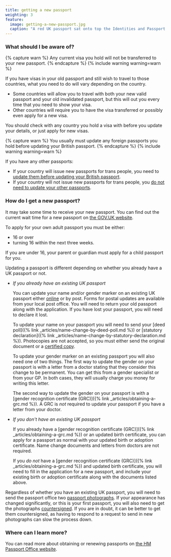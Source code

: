 ```yaml
---
title: getting a new passport
weighting: 3
feature:
  image: getting-a-new-passport.jpg
  caption: "A red UK passport sat onto top the Identities and Passport Services information leaflet."
---
```


### What should I be aware of?

{% capture warn %}
Any current visa you hold will not be transferred to your new passport.
{% endcapture %}
{% include warning warning=warn %}

If you have visas in your old passport and still wish to travel to those countries, what you need to do will vary depending on the country.
- Some countries will allow you to travel with both your new valid passport and your old invalidated passport, but this will out you every time that you need to show your visa.
- Other countries will require you to have the visa transferred or possibly even apply for a new visa.

You should check with any country you hold a visa with before you update your details, or just apply for new visas.

{% capture warn %}
You usually must update any foreign passports you hold before updating your British passport.
{% endcapture %}
{% include warning warning=warn %}

If you have any other passports: 
- If your country will issue new passports for trans people, you need to [update them before updating your British passport](https://www.gov.uk/government/publications/change-of-name-guidance/use-and-change-of-names).
- If your country will not issue new passports for trans people, you [do not need to update your other passports](https://www.gov.uk/government/publications/change-of-name-guidance/use-and-change-of-names#exceptions-guidance).

### How do I get a new passport?

It may take some time to receive your new passport. You can find out the current wait time for a new passport on [the GOV.UK website](https://www.gov.uk/government/organisations/hm-passport-office/about-our-services).

To apply for your own adult passport you must be either:
- 16 or over
- turning 16 within the next three weeks.

If you are under 16, your parent or guardian must apply for a child passport for you.

Updating a passport is different depending on whether you already have a UK passport or not.

- *If you already have an existing UK passport*

  You can update your name and/or gender marker on an existing UK passport either [online](https://www.gov.uk/apply-renew-passport) or by post. Forms for postal updates are available from your local post office. You will need to return your old passport along with the application. If you have lost your passport, you will need to declare it lost. 

  To update your name on your passport you will need to send your [deed poll]({% link _articles/name-change-by-deed-poll.md %}) or [statutory declaration]({% link _articles/name-change-by-statutory-declaration.md %}). Photocopies are not accepted, so you must either send the original document or a [certified copy](https://www.gov.uk/certifying-a-document).  

  To update your gender marker on an existing passport you will also need one of two things. The first way to update the gender on your passport is with a letter from a doctor stating that they consider this change to be permanent. You can get this from a gender specialist or from your GP. In both cases, they will usually charge you money for writing this letter.

  The second way to update the gender on your passport is with a [gender recognition certificate (GRC)]({% link _articles/obtaining-a-grc.md %}). A GRC is *not* required to update your passport if you have a letter from your doctor.

- *If you don't have an existing UK passport*

  If you already have a [gender recognition certificate (GRC)]({% link _articles/obtaining-a-grc.md %}) or an updated birth certificate, you can apply for a passport as normal with your updated birth or adoption certificate. Name change documents and letters from doctors are not required.

  If you *do not* have a [gender recognition certificate (GRC)]({% link _articles/obtaining-a-grc.md %}) and updated birth certificate, you will need to fill in the application for a new passport, and include your existing birth or adoption certificate along with the documents listed above.

Regardless of whether you have an existing UK passport, you will need to send the passport office two [passport photographs](https://www.gov.uk/photos-for-passports). If your appearance has changed significantly, or this is your first passport, you will also need to get the photographs [countersigned](https://www.gov.uk/countersigning-passport-applications). If you are in doubt, it can be better to get them countersigned, as having to respond to a request to send in new photographs can slow the process down. 

### Where can I learn more?

You can read more about obtaining or renewing passports on [the HM Passport Office website](https://www.gov.uk/government/uploads/system/uploads/attachment_data/file/251703/Applying_for_a_passport_additional_information.PDF).
